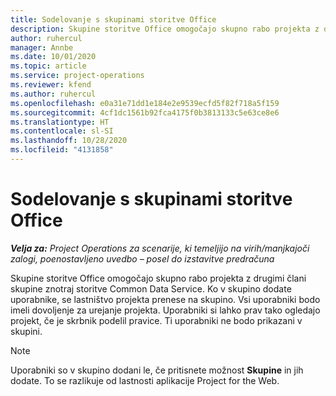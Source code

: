 ```yaml
---
title: Sodelovanje s skupinami storitve Office
description: Skupine storitve Office omogočajo skupno rabo projekta z drugimi člani skupine znotraj storitve Common Data Service.
author: ruhercul
manager: Annbe
ms.date: 10/01/2020
ms.topic: article
ms.service: project-operations
ms.reviewer: kfend
ms.author: ruhercul
ms.openlocfilehash: e0a31e71dd1e184e2e9539ecfd5f82f718a5f159
ms.sourcegitcommit: 4cf1dc1561b92fca4175f0b3813133c5e63ce8e6
ms.translationtype: HT
ms.contentlocale: sl-SI
ms.lasthandoff: 10/28/2020
ms.locfileid: "4131858"
---
```

# <a name="collaboration-with-office-groups"></a>Sodelovanje s skupinami storitve Office

_**Velja za:** Project Operations za scenarije, ki temeljijo na virih/manjkajoči zalogi, poenostavljeno uvedbo – posel do izstavitve predračuna_

Skupine storitve Office omogočajo skupno rabo projekta z drugimi člani skupine znotraj storitve Common Data Service. Ko v skupino dodate uporabnike, se lastništvo projekta prenese na skupino. Vsi uporabniki bodo imeli dovoljenje za urejanje projekta. Uporabniki si lahko prav tako ogledajo projekt, če je skrbnik podelil pravice. Ti uporabniki ne bodo prikazani v skupini.

> [!NOTE] 
> Uporabniki so v skupino dodani le, če pritisnete možnost **Skupine** in jih dodate. To se razlikuje od lastnosti aplikacije Project for the Web. 

